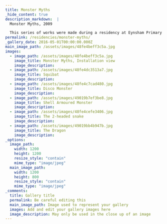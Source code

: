 ```yaml
---
title: Monster Myths
_hide_content: true
description_markdown:  |
  Monster Myths, 2009

  This series of works were made during a residency at Eynsham Primary School in Oxfordshire through the Oxfordshire Artweeks Educational Charity, **Kids@rt**. Children aged between 4-11 worked with the artist to create sculptures out of branches, twigs lying around as well as rope, string and driftwood specifically collected for the project. Mythical creatures such as a dragon, a 2 headed snake and 'Disco Monster' were constructed from these natural and recycled materials. Installed hanging from the trees these creatures form a permanent feature in this beautiful woodland
permalink: /residencies/monster-myths/
_gallery_date: 2016-05-01T00:00:00.000Z
main_image_path: /assets/images/48fe4beff3c5a.jpg
images:            
  - image_path: /assets/images/48fe4beff3c5a.jpg
    image_title: Monster Myths, Installation view
    image_description:   
  - image_path: /assets/images/48fe4dc3513a7.jpg
    image_title: Squibat
    image_description:
  - image_path: /assets/images/48fe4c7cad480.jpg
    image_title: Disco Monster
    image_description:
  - image_path: /assets/images/49019b7ef3be8.jpg
    image_title: Shell Armoured Monster
    image_description:  
  - image_path: /assets/images/48fe4cefe3406.jpg
    image_title: The 2-headed snake
    image_description:   
  - image_path: /assets/images/49019bb4b947b.jpg
    image_title: The Dragon
    image_description:         
_options:
  image_path:
    width: 1200
    height: 1200
    resize_style: "contain"
    mime_type: "image/jpeg"
  main_image_path:
    width: 1200
    height: 800
    resize_style: "contain"
    mime_type: "image/jpeg"
_comments:
  title: Gallery title
  permalink: Be careful editing this
  main_image_path: Image used to represent your gallery
  images: Add and edit your gallery images here
  image_description: May only be used in the close up of an image
---
```


